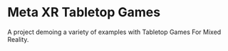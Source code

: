# Meta XR Tabletop Games
A project demoing a variety of examples with Tabletop Games For Mixed Reality.
